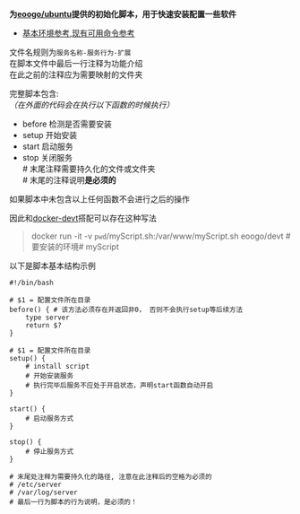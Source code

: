 **为[eoogo/ubuntu](https://github.com/eoogo/docker-ubuntu)提供的初始化脚本，用于快速安装配置一些软件**

- [基本环境参考](https://github.com/eoogo/docker-ubuntu),[现有可用命令参考](./command.md)


文件名规则为`服务名称-服务行为-扩展`  
在脚本文件中最后一行注释为功能介绍  
在此之前的注释应为需要映射的文件夹

完整脚本包含:  
*（在外面的代码会在执行以下函数的时候执行）*  
- before 检测是否需要安装  
- setup   开始安装  
- start   启动服务  
- stop    关闭服务  
\# 末尾注释需要持久化的文件或文件夹  
\# 末尾的注释说明**是必须的**  

如果脚本中未包含以上任何函数不会进行之后的操作  

因此和[docker-devt](https://github.com/eoogo/docker-devt)搭配可以存在这种写法
> docker run -it -v `pwd`/myScript.sh:/var/www/myScript.sh eoogo/devt #要安装的环境# myScript


以下是脚本基本结构示例
```shell
#!/bin/bash

# $1 = 配置文件所在目录
before() { # 该方法必须存在并返回非0， 否则不会执行setup等后续方法
    type server
    return $?
}

# $1 = 配置文件所在目录
setup() {
    # install script
    # 开始安装服务
    # 执行完毕后服务不应处于开启状态，声明start函数自动开启
}

start() {
    # 启动服务方式
}

stop() {
    # 停止服务方式
}

# 末尾处注释为需要持久化的路径, 注意在此注释后的空格为必须的
# /etc/server
# /var/log/server
# 最后一行为脚本的行为说明，是必须的！
```

